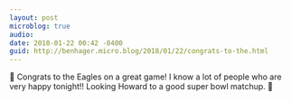 ```yaml
---
layout: post
microblog: true
audio: 
date: 2018-01-22 00:42 -0400
guid: http://benhager.micro.blog/2018/01/22/congrats-to-the.html
---
```

🏈 Congrats to the Eagles on a great game! I know a lot of people who are very happy tonight!! Looking Howard to a good super bowl matchup. 🏈
